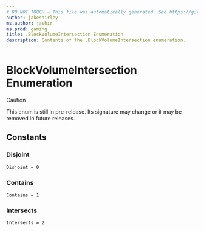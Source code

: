 ```yaml
---
# DO NOT TOUCH — This file was automatically generated. See https://github.com/mojang/minecraftapidocsgenerator to modify descriptions, examples, etc.
author: jakeshirley
ms.author: jashir
ms.prod: gaming
title: .BlockVolumeIntersection Enumeration
description: Contents of the .BlockVolumeIntersection enumeration.
---
```

# BlockVolumeIntersection Enumeration

> [!CAUTION]
> This enum is still in pre-release.  Its signature may change or it may be removed in future releases.

## Constants
### **Disjoint**
`Disjoint = 0`
### **Contains**
`Contains = 1`
### **Intersects**
`Intersects = 2`
